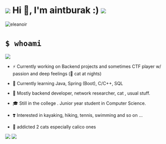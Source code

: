 
# ![](https://i.imgur.com/rofqgpv.png) Hi 👋,  I'm aintburak :)  ![](https://i.imgur.com/FgXPXHl.png)

<p align="left"> <img src="https://komarev.com/ghpvc/?username=eleanoir&label=Profile%20views&color=0e75b6&style=flat" alt="eleanoir" /> </p>


# `$ whoami`   


![](https://imgur.com/sEMwGRF.jpg)

- ⚡️ Currently working on Backend projects and sometimes CTF player w/ passion and deep feelings (🐾 cat at nights)

- 🌱 Currently learning Java, Spring (Boot), C/C++, SQL 

- 🌟 Mostly backend developer, network researcher, cat , usual stuff.

- 🎓 Still in the college . Junior year student in Computer Science. 

- ❣️ Interested in kayaking, hiking, tennis, swimming and so on ...

- 🧁 addicted 2 cats especially calico ones 
 
![](https://imgur.com/zKfIR9v.jpg) ![](https://imgur.com/E2D2JAn.jpg)
 
